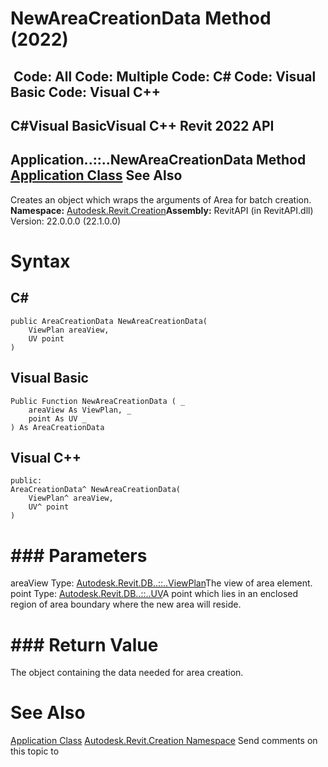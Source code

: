 # NewAreaCreationData Method (2022)

﻿
 Code: All Code: Multiple Code: C# Code: Visual Basic Code: Visual C++   
---  
C#Visual BasicVisual C++
Revit 2022 API  
---  
Application..::..NewAreaCreationData Method   
[Application Class](5e11e5bf-82da-ae9b-1c52-95d0e9f28c96.md "Application Class") See Also  
---  
Creates an object which wraps the arguments of Area for batch creation.
**Namespace:** [Autodesk.Revit.Creation](ded320da-058a-4edd-0418-0582389559a7.md "Autodesk.Revit.Creation Namespace")**Assembly:** RevitAPI (in RevitAPI.dll) Version: 22.0.0.0 (22.1.0.0)
# Syntax
C#  
---  
```text
public AreaCreationData NewAreaCreationData(
	ViewPlan areaView,
	UV point
)
```
  
Visual Basic  
---  
```text
Public Function NewAreaCreationData ( _
	areaView As ViewPlan, _
	point As UV _
) As AreaCreationData
```
  
Visual C++  
---  
```text
public:
AreaCreationData^ NewAreaCreationData(
	ViewPlan^ areaView, 
	UV^ point
)
```
  
# ### Parameters
areaView
    Type: [Autodesk.Revit.DB..::..ViewPlan](0520580a-74ec-ed8c-35ea-5274c42276a3.md "ViewPlan Class")The view of area element.
point
    Type: [Autodesk.Revit.DB..::..UV](1724be37-059b-91ff-aa74-d1508082f76d.md "UV Class")A point which lies in an enclosed region of area boundary where the new area will reside.
# ### Return Value
The object containing the data needed for area creation.
# See Also
[Application Class](5e11e5bf-82da-ae9b-1c52-95d0e9f28c96.md "Application Class")
[Autodesk.Revit.Creation Namespace](ded320da-058a-4edd-0418-0582389559a7.md "Autodesk.Revit.Creation Namespace")
Send comments on this topic to 